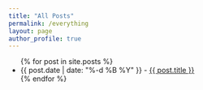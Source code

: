 ```yaml
---
title: "All Posts"
permalink: /everything
layout: page
author_profile: true
---
```


<ul>
  {% for post in site.posts %}
  <li>
    {{ post.date | date: "%-d %B %Y" }} - <a href="{{ post.url }}">{{ post.title }}</a></li>
  {% endfor %}
</ul>
